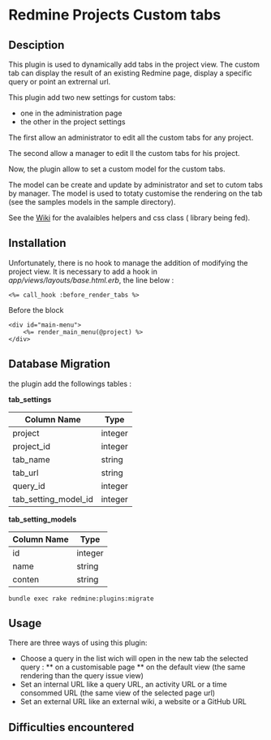 Redmine Projects Custom tabs
=========================================

Desciption
------------
This plugin is used to dynamically add tabs in the project view.
The custom tab can display the result of an existing Redmine page, display a specific query or point an extrernal url.

This plugin add two new settings for custom tabs:
* one in the administration page
* the other in the project settings

The first allow an administrator to edit all the custom tabs for any project.

The second allow a manager to edit ll the custom tabs for his project.

Now, the plugin allow to set a custom model for the custom tabs.

The model can be create and update by administrator and set to cutom tabs by manager.
The model is used to totaty customise the rendering on the tab (see the samples models in the sample directory).

See the [Wiki](https://github.com/NicolasFeron/redmine_project_custom_tabs/wiki/Models) for the avalaibles helpers and css class (
library being fed).

Installation
------------

Unfortunately, there is no hook to manage the addition of modifying the project view.
It is necessary to add a hook in  *app/views/layouts/base.html.erb*, the line below :

```
<%= call_hook :before_render_tabs %>
```

Before the block

```
<div id="main-menu">
    <%= render_main_menu(@project) %>
</div>
```

Database Migration
------------

the plugin add the followings tables :

**tab_settings**

| Column Name          | Type    |
| ---------------------|---------|
| project              | integer |
| project_id           | integer |
| tab_name             | string  | 
| tab_url              | string  | 
| query_id             | integer |
| tab_setting_model_id | integer | 

**tab_setting_models**

| Column Name          | Type    |
| ---------------------|---------|
| id                   | integer |
| name                 | string  | 
| conten               | string  | 


```
bundle exec rake redmine:plugins:migrate
```


Usage
------------

There are three ways of using this plugin:
* Choose a query in the list wich will open in the new tab the selected query :
** on a customisable page
** on the default view (the same rendering than the query issue view)
* Set an internal URL like a query URL, an activity URL or a time consommed URL (the same view of the selected page url)
* Set an external URL like an external wiki, a website or a GitHub URL


Difficulties encountered
------------
